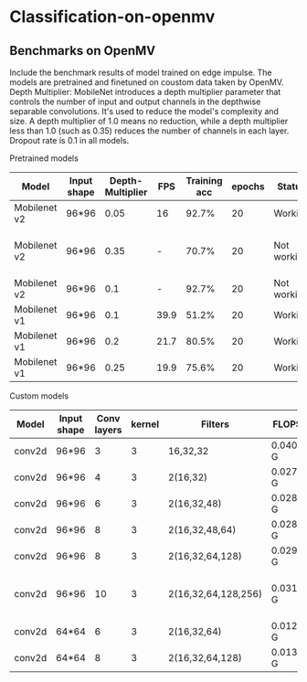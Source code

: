 # Classification-on-openmv

## Benchmarks on OpenMV
Include the benchmark results of model trained on edge impulse. 
The models are pretrained and finetuned on coustom data taken by OpenMV.
Depth Multiplier: MobileNet introduces a depth multiplier parameter that controls the number of input and output channels in the depthwise separable convolutions. It's used to reduce the model's complexity and size. A depth multiplier of 1.0 means no reduction, while a depth multiplier less than 1.0 (such as 0.35) reduces the number of channels in each layer.
Dropout rate is 0.1 in all models.

Pretrained models

| Model        | Input shape | Depth-Multiplier|   FPS      | Training acc | epochs | Status      |  Reson                         |
| ------------ | ----------- | --------------- | ---------- | ------------ | ------ | ----------- | ------------------------------ |
| Mobilenet v2 | 96*96       |      0.05       |    16      |  92.7%       |  20    | Working     |     -                          |
| Mobilenet v2 | 96*96       |      0.35       |     -      |  70.7%       |  20    | Not working | Model memory exceed the limit  |
| Mobilenet v2 | 96*96       |      0.1        |     -      |  92.7%       |  20    | Not working | Compute expensive              |
| Mobilenet v1 | 96*96       |      0.1        |   39.9     |  51.2%       |  20    | Working     |     -                          |
| Mobilenet v1 | 96*96       |      0.2        |   21.7     |  80.5%       |  20    | Working     |     -                          |
| Mobilenet v1 | 96*96       |      0.25       |   19.9     |  75.6%       |  20    | Working     |     -                          |

Custom  models

| Model        | Input shape |  Conv layers | kernel  |   Filters           |   FLOPS  |   FPS    | Training acc | epochs |  Status     |  Reson                         |
| ------------ | ----------- | ------------ | ------- | ------------------- | -------- | -------- | ------------ | ------ | ----------- | ------------------------------ |
| conv2d       | 96*96       |      3       |   3     |   16,32,32          | 0.0404 G |   9.1    |    92.7%     |  20    | Working     |     -                          |
| conv2d       | 96*96       |      4       |   3     |   2(16,32)          | 0.027 G  |   10.1   |    85.5%     |  20    | Working     |     -                          | 
| conv2d       | 96*96       |      6       |   3     |   2(16,32,48)       | 0.0283 G |   10.4   |    82.9%     |  20    | Working     |     -                          | 
| conv2d       | 96*96       |      8       |   3     | 2(16,32,48,64)      | 0.0289 G |   10.45  |    53.7%     |  20    | Working     |     -                          | 
| conv2d       | 96*96       |      8       |   3     | 2(16,32,64,128)     | 0.0298 G |   -      |    65.9%     |  20    | Not Working | Compute expensive              | 
| conv2d       | 96*96       |      10      |   3     | 2(16,32,64,128,256) | 0.0316 G |   -      |    56.7%     |  20    | Not Working | Model memory exceed the limit  |
| conv2d       | 64*64       |      6       |   3     | 2(16,32,64)         | 0.0129 G |   22.6   |    53.7%     |  20    | Working     |     -                          | 
| conv2d       | 64*64       |      8       |   3     | 2(16,32,64,128)     | 0.0133 G |   23     |    65.9%     |  20    | Working     |     -                          | 
